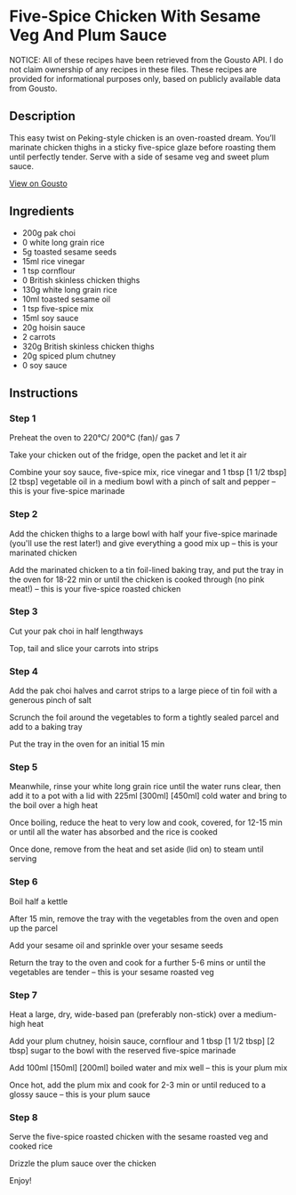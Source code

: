 # Five-Spice Chicken With Sesame Veg And Plum Sauce

NOTICE: All of these recipes have been retrieved from the Gousto API. I do not claim ownership of any recipes in these files. These recipes are provided for informational purposes only, based on publicly available data from Gousto.

## Description

This easy twist on Peking-style chicken is an oven-roasted dream. You’ll marinate chicken thighs in a sticky five-spice glaze before roasting them until perfectly tender. Serve with a side of sesame veg and sweet plum sauce.

[View on Gousto](https://www.gousto.co.uk/recipes/cookbook/five-spice-chicken-with-ginger-veg-and-plum-dipping-sauce)

## Ingredients

- 200g pak choi
- 0 white long grain rice
- 5g toasted sesame seeds
- 15ml rice vinegar
- 1 tsp cornflour
- 0 British skinless chicken thighs
- 130g white long grain rice
- 10ml toasted sesame oil
- 1 tsp five-spice mix
- 15ml soy sauce
- 20g hoisin sauce
- 2 carrots
- 320g British skinless chicken thighs
- 20g spiced plum chutney
- 0 soy sauce

## Instructions


### Step 1

Preheat the oven to 220°C/ 200°C (fan)/ gas 7

Take your chicken out of the fridge, open the packet and let it air

Combine your soy sauce, five-spice mix, rice vinegar and 1 tbsp<span class="text-danger"> <span class="text-purple">[1 1/2 tbsp] </span>[2 tbsp]</span> vegetable oil in a medium bowl with a pinch of salt and pepper – this is your five-spice marinade


### Step 2

Add the chicken thighs to a large bowl with half your five-spice marinade (you'll use the rest later!) and give everything a good mix up – this is your marinated chicken

Add the marinated chicken to a tin foil-lined baking tray, and put the tray in the oven for 18-22 min or until the chicken is cooked through (no pink meat!) – this is your five-spice roasted chicken


### Step 3

Cut your pak choi in half lengthways

Top, tail and slice your carrots into strips


### Step 4

Add the pak choi halves and carrot strips to a large piece of tin foil with a generous pinch of salt

Scrunch the foil around the vegetables to form a tightly sealed parcel and add to a baking tray

Put the tray in the oven for an initial 15 min


### Step 5

Meanwhile, rinse your white long grain rice until the water runs clear, then add it to a pot with a lid with 225ml <span class="text-purple">[300ml]</span> <span class="text-danger">[450ml]</span> cold water and bring to the boil over a high heat

Once boiling, reduce the heat to very low and cook, covered, for 12-15 min or until all the water has absorbed and the rice is cooked

Once done, remove from the heat and set aside (lid on) to steam until serving


### Step 6

Boil half a kettle

After 15 min, remove the tray with the vegetables from the oven and open up the parcel

Add your sesame oil and sprinkle over your sesame seeds

Return the tray to the oven and cook for a further 5-6 mins or until the vegetables are tender – this is your sesame roasted veg


### Step 7

Heat a large, dry, wide-based pan (preferably non-stick) over a medium-high heat

Add your plum chutney, hoisin sauce, cornflour and 1 tbsp <span class="text-purple">[1 1/2 tbsp] </span><span class="text-danger">[2 tbsp]</span> sugar to the bowl with the reserved five-spice marinade

Add 100ml <span class="text-purple">[150ml]</span> <span class="text-danger">[200ml]</span> boiled water and mix well – this is your plum mix

Once hot, add the plum mix and cook for 2-3 min or until reduced to a glossy sauce – this is your plum sauce

### Step 8

Serve the five-spice roasted chicken with the sesame roasted veg and cooked rice

Drizzle the plum sauce over the chicken

Enjoy!

